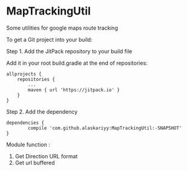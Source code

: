 # MapTrackingUtil
Some utilities for google maps route tracking

To get a Git project into your build:

Step 1. Add the JitPack repository to your build file

Add it in your root build.gradle at the end of repositories:

	allprojects {
		repositories {
			...
			maven { url 'https://jitpack.io' }
		}
	}
  
Step 2. Add the dependency

	dependencies {
	        compile 'com.github.alaskariyy:MapTrackingUtil:-SNAPSHOT'
	}

Module function :
1. Get Direction URL format
2. Get url buffered

